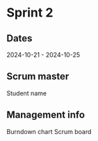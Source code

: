 # Sprint 2
## Dates
2024-10-21 - 2024-10-25

## Scrum master
Student name

## Management info
Burndown chart
Scrum board
